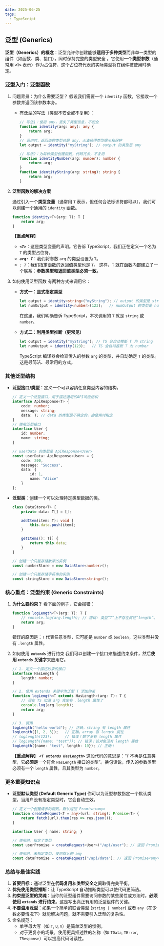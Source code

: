 ```yaml
---
date: 2025-06-25
tags:
  - TypeScript
---
```

## 泛型 (Generics) 

**泛型（Generics）的概念**：泛型允许你创建能够**适用于多种类型**而非单一类型的组件（如函数、类、接口），同时保持完整的类型安全 。它使用一个**类型参数**（通常用 **`<T>`** 表示）作为占位符，这个占位符代表的实际类型将在组件被使用时确定。

### 泛型入门：泛型函数

1. 问题背景：为什么需要泛型？
   假设我们需要一个 `identity` 函数，它接收一个参数并返回该参数本身。
   - 有泛型的写法（类型不安全或不复用）：

     ```ts
     // 写法1：使用 any，丢失了类型信息，不安全
     function identity(arg: any): any {
         return arg;
     }
     // 调用时，返回值的类型也是 any，无法获得类型提示和保护
     let output = identity("myString"); // output 的类型是 any
     
     // 写法2：为每种类型创建函数，代码冗余，不复用
     function identityNumber(arg: number): number {
         return arg;
     }
     function identityString(arg: string): string {
         return arg;
     }
     ```

2. **泛型函数的解决方案**

   通过引入一个**类型变量**（通常用 `T` 表示，但任何合法标识符都可以），我们可以创建一个通用的 `identity` 函数。

   ```ts
   function identity<T>(arg: T): T {
       return arg;
   }
   ```

   **【重点解释】**
   - _**`<T>`**_：这是类型变量的声明。它告诉 TypeScript，我们正在定义一个名为 `T` 的类型占位符。
   - _**`arg: T`**_：我们将参数 `arg` 的类型设置为 `T`。
   - _**`: T`**_：我们指定函数的返回值类型也是 `T`。
   这样，`T` 就在函数内部建立了一个联系：**参数类型和返回值类型必须一致。**

3. 如何使用泛型函数
   有两种方式来调用它：

   - **方式一：显式指定类型**

     ```ts
     let output = identity<string>("myString"); // output 的类型是 string
     let numOutput = identity<number>(123);   // numOutput 的类型是 number
     ```

     在这里，我们明确告诉 TypeScript，本次调用的 `T` 就是 `string` 或 `number`。


   - **方式二：利用类型推断（更常见）**

     ```ts
     let output = identity("myString"); // TS 会自动推断 T 为 string
     let numOutput = identity(123);   // TS 会自动推断 T 为 number
     ```

     TypeScript 编译器会检查传入的参数 `arg` 的类型，并自动确定 `T` 的类型。这是最简洁、最常用的方式。




### 其他泛型结构

- **泛型接口/类型**：定义一个可以容纳任意类型内容的结构。
  ```ts
  // 定义一个泛型接口，用于描述通用的API响应结构
  interface ApiResponse<T> {
      code: number;
      message: string;
      data: T; // data 的类型是不确定的，由使用时指定
  }
  // 使用泛型接口
  interface User {
      id: number;
      name: string;
  }
  
  // userData 的类型是 ApiResponse<User>
  const userData: ApiResponse<User> = {
      code: 200,
      message: "Success",
      data: {
          id: 1,
          name: "Alice"
      }
  };
  ```

  
- **泛型类**：创建一个可以处理特定类型数据的类。
  ```ts
  class DataStore<T> {
      private data: T[] = [];
  
      addItem(item: T): void {
          this.data.push(item);
      }
  
      getItems(): T[] {
          return this.data;
      }
  }
  
  // 创建一个只能存储数字的实例
  const numberStore = new DataStore<number>();
  
  // 创建一个只能存储字符串的实例
  const stringStore = new DataStore<string>();
  ```



### 核心重点：泛型约束 (Generic Constraints)


1. **为什么要约束？**
   看下面的例子，它会报错：
   ```ts
   function logLength<T>(arg: T): T {
       // console.log(arg.length); // 错误: 类型“T”上不存在属性“length”。
       return arg;
   }
   ```
   错误的原因是：`T` 代表任意类型，它可能是 `number` 或 `boolean`，这些类型并没有 `.length` 属性。

2. 如何使用 **`extends`** 进行约束
   我们可以创建一个接口来描述约束条件，然后**使用 `extends` 关键字**来应用它。
   ```ts
   // 1. 定义一个描述约束的接口
   interface HasLength {
       length: number;
   }
   
   // 2. 使用 extends 关键字为泛型 T 添加约束
   function logLength<T extends HasLength>(arg: T): T {
       // 现在 TS 知道 arg 肯定有 .length 属性了
       console.log(arg.length);
       return arg;
   }
   
   // 3. 调用
   logLength("hello world"); // 正确，string 有 length 属性
   logLength([1, 2, 3]);   // 正确，array 有 length 属性
   // logLength(123);      // 错误！数字没有 length 属性
   // logLength({name: "test"}); // 错误！该对象没有 length 属性
   logLength({name: "test", length: 10}); // 正确！
   ```

   **【重点解释】** _**`<T extends HasLength>`**_ 这段代码的意思是：“`T` 不再是任意类型，它**必须是**一个符合 `HasLength` 接口的类型”。换句话说，传入的参数类型必须有一个 `length` 属性，且其类型为 `number`。



### 更多重要知识点

- **泛型默认类型 (Default Generic Type)**
  你可以为泛型参数指定一个默认类型，当用户没有指定类型时，它会自动生效。
  ```ts
  // 定义一个创建请求的函数，默认返回 Promise<any>
  function createRequest<T = any>(url: string): Promise<T> {
      return fetch(url).then(res => res.json());
  }
  
  interface User { name: string; }
  
  // 使用时，指定了类型
  const userPromise = createRequest<User>("/api/user"); // 返回 Promise<User>
  
  // 使用时，未指定类型，使用默认的 any
  const dataPromise = createRequest("/api/data"); // 返回 Promise<any>
  ```

  


### 总结与最佳实践

1. **首要目标**：通过泛型在**代码复用**和**类型安全**之间取得完美平衡。
2. **优先使用类型推断**：让 TypeScript 自动推断类型可以使代码更简洁。
3. **约束是泛型的灵魂**：当你的泛型组件需要访问参数的某些属性或方法时，**必须使用 `extends` 进行约束**。这是写出真正有用的泛型组件的关键。
4. **不要滥用泛型**：如果一个简单的联合类型 (`string | number`) 或者 `any`（在少数必要情况下）就能解决问题，就不需要引入泛型的复杂性。
5. 命名规范：
   - 单字母大写（如 `T`, `U`, `V`）是简单泛型的惯例。
   - 对于更复杂的场景，使用更具描述性的名称（如 `TData`, `TError`, `TResponse`）可以提高代码可读性。